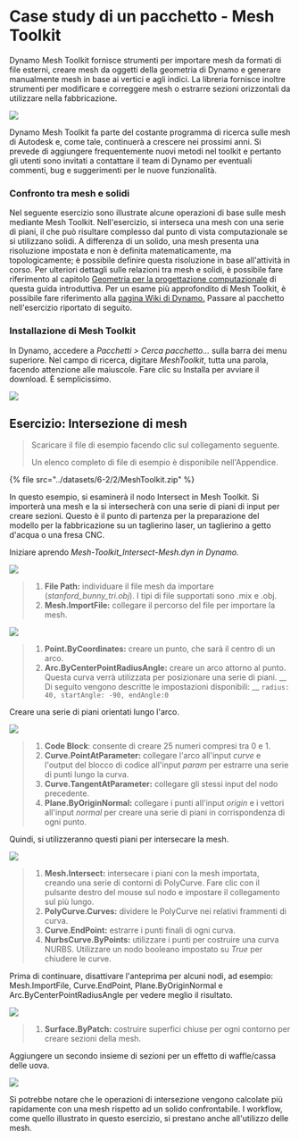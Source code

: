 # Case study di un pacchetto - Mesh Toolkit

Dynamo Mesh Toolkit fornisce strumenti per importare mesh da formati di file esterni, creare mesh da oggetti della geometria di Dynamo e generare manualmente mesh in base ai vertici e agli indici. La libreria fornisce inoltre strumenti per modificare e correggere mesh o estrarre sezioni orizzontali da utilizzare nella fabbricazione.

![](<../images/6-2/2/meshToolkitcasestudy01 (2).jpg>)

Dynamo Mesh Toolkit fa parte del costante programma di ricerca sulle mesh di Autodesk e, come tale, continuerà a crescere nei prossimi anni. Si prevede di aggiungere frequentemente nuovi metodi nel toolkit e pertanto gli utenti sono invitati a contattare il team di Dynamo per eventuali commenti, bug e suggerimenti per le nuove funzionalità.

### Confronto tra mesh e solidi

Nel seguente esercizio sono illustrate alcune operazioni di base sulle mesh mediante Mesh Toolkit. Nell'esercizio, si interseca una mesh con una serie di piani, il che può risultare complesso dal punto di vista computazionale se si utilizzano solidi. A differenza di un solido, una mesh presenta una risoluzione impostata e non è definita matematicamente, ma topologicamente; è possibile definire questa risoluzione in base all'attività in corso. Per ulteriori dettagli sulle relazioni tra mesh e solidi, è possibile fare riferimento al capitolo [Geometria per la progettazione computazionale](../../5\_essential\_nodes\_and\_concepts/5-2\_geometry-for-computational-design/) di questa guida introduttiva. Per un esame più approfondito di Mesh Toolkit, è possibile fare riferimento alla [pagina Wiki di Dynamo.](https://github.com/DynamoDS/Dynamo/wiki/Dynamo-Mesh-Toolkit) Passare al pacchetto nell'esercizio riportato di seguito.

### Installazione di Mesh Toolkit

In Dynamo, accedere a _Pacchetti > Cerca pacchetto..._ sulla barra dei menu superiore. Nel campo di ricerca, digitare _MeshToolkit_, tutta una parola, facendo attenzione alle maiuscole. Fare clic su Installa per avviare il download. È semplicissimo.

![](../images/6-2/2/meshToolkitcasestudy-installpackage.jpg)

## Esercizio: Intersezione di mesh

> Scaricare il file di esempio facendo clic sul collegamento seguente.
>
> Un elenco completo di file di esempio è disponibile nell'Appendice.

{% file src="../datasets/6-2/2/MeshToolkit.zip" %}

In questo esempio, si esaminerà il nodo Intersect in Mesh Toolkit. Si importerà una mesh e la si intersecherà con una serie di piani di input per creare sezioni. Questo è il punto di partenza per la preparazione del modello per la fabbricazione su un taglierino laser, un taglierino a getto d'acqua o una fresa CNC.

Iniziare aprendo _Mesh-Toolkit_Intersect-Mesh.dyn in Dynamo._

![](../images/6-2/2/meshToolkitcasestudy-exercise01.jpg)

> 1. **File Path:** individuare il file mesh da importare (_stanford_bunny_tri.obj_). I tipi di file supportati sono .mix e .obj.
> 2. **Mesh.ImportFile:** collegare il percorso del file per importare la mesh.

![](../images/6-2/2/meshToolkitcasestudy-exercise02.jpg)

> 1. **Point.ByCoordinates:** creare un punto, che sarà il centro di un arco.
> 2. **Arc.ByCenterPointRadiusAngle:** creare un arco attorno al punto. Questa curva verrà utilizzata per posizionare una serie di piani. __ Di seguito vengono descritte le impostazioni disponibili: __ `radius: 40, startAngle: -90, endAngle:0`

Creare una serie di piani orientati lungo l'arco.

![](../images/6-2/2/meshToolkitcasestudy-exercise03.jpg)

> 1. **Code Block**: consente di creare 25 numeri compresi tra 0 e 1.
> 2. **Curve.PointAtParameter:** collegare l'arco all'input _curve_ e l'output del blocco di codice all'input _param_ per estrarre una serie di punti lungo la curva.
> 3. **Curve.TangentAtParameter:** collegare gli stessi input del nodo precedente.
> 4. **Plane.ByOriginNormal:** collegare i punti all'input _origin_ e i vettori all'input _normal_ per creare una serie di piani in corrispondenza di ogni punto.

Quindi, si utilizzeranno questi piani per intersecare la mesh.

![](../images/6-2/2/meshToolkitcasestudy-exercise04.jpg)

> 1. **Mesh.Intersect:** intersecare i piani con la mesh importata, creando una serie di contorni di PolyCurve. Fare clic con il pulsante destro del mouse sul nodo e impostare il collegamento sul più lungo.
> 2. **PolyCurve.Curves:** dividere le PolyCurve nei relativi frammenti di curva.
> 3. **Curve.EndPoint:** estrarre i punti finali di ogni curva.
> 4. **NurbsCurve.ByPoints:** utilizzare i punti per costruire una curva NURBS. Utilizzare un nodo booleano impostato su _True_ per chiudere le curve.

Prima di continuare, disattivare l'anteprima per alcuni nodi, ad esempio: Mesh.ImportFile, Curve.EndPoint, Plane.ByOriginNormal e Arc.ByCenterPointRadiusAngle per vedere meglio il risultato.

![](../images/6-2/2/meshToolkitcasestudy-exercise05.jpg)

> 1. **Surface.ByPatch:** costruire superfici chiuse per ogni contorno per creare sezioni della mesh.

Aggiungere un secondo insieme di sezioni per un effetto di waffle/cassa delle uova.

![](../images/6-2/2/meshToolkitcasestudy-exercise06.jpg)

Si potrebbe notare che le operazioni di intersezione vengono calcolate più rapidamente con una mesh rispetto ad un solido confrontabile. I workflow, come quello illustrato in questo esercizio, si prestano anche all'utilizzo delle mesh.
